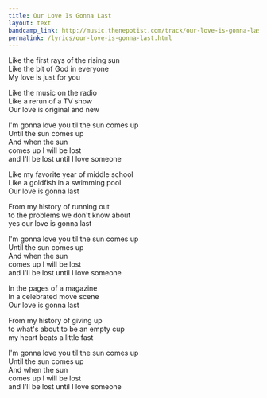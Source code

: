 ```yaml
---
title: Our Love Is Gonna Last
layout: text
bandcamp_link: http://music.thenepotist.com/track/our-love-is-gonna-last
permalink: /lyrics/our-love-is-gonna-last.html
---
```


Like the first rays of the rising sun  
Like the bit of God in everyone  
My love is just for you

Like the music on the radio  
Like a rerun of a TV show  
Our love is original and new

I'm gonna love you til the sun comes up  
Until the sun comes up  
And when the sun  
comes up I will be lost  
and I'll be lost until I love someone

Like my favorite year of middle school  
Like a goldfish in a swimming pool  
Our love is gonna last

From my history of running out  
to the problems we don't know about  
yes our love is gonna last

I'm gonna love you til the sun comes up  
Until the sun comes up  
And when the sun  
comes up I will be lost  
and I'll be lost until I love someone

In the pages of a magazine  
In a celebrated move scene  
Our love is gonna last

From my history of giving up  
to what's about to be an empty cup  
my heart beats a little fast

I'm gonna love you til the sun comes up  
Until the sun comes up  
And when the sun  
comes up I will be lost  
and I'll be lost until I love someone

